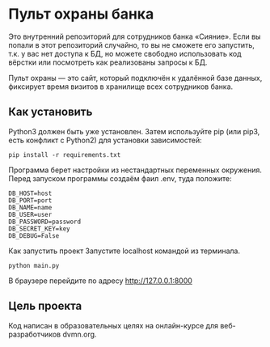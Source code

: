 # Пульт охраны банка
Это внутренний репозиторий для сотрудников банка «Сияние». Если вы попали в этот репозиторий случайно, то вы не сможете его запустить, т.к. у вас нет доступа к БД, но можете свободно использовать код вёрстки или посмотреть как реализованы запросы к БД.

Пульт охраны — это сайт, который подключён к удалённой базе данных, фиксирует время визитов в хранилище всех сотрудников банка.

## Как установить
Python3 должен быть уже установлен. Затем используйте pip (или pip3, есть конфликт с Python2) для установки зависимостей:
```
pip install -r requirements.txt
```
Программа берет настройки из нестандартных переменных окружения. Перед запуском программы создаём фаил .env, туда положите:
```
DB_HOST=host
DB_PORT=port
DB_NAME=name
DB_USER=user
DB_PASSWORD=password
DB_SECRET_KEY=key
DB_DEBUG=False
```
Как запустить проект
Запустите localhost командой из терминала.
```
python main.py
```
В браузере перейдите по адресу http://127.0.0.1:8000

## Цель проекта
Код написан в образовательных целях на онлайн-курсе для веб-разработчиков dvmn.org.